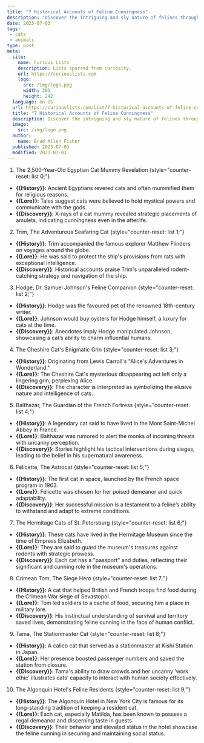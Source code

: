 ```yaml
---
title: "7 Historical Accounts of Feline Cunningness"
description: "Discover the intriguing and sly nature of felines through captivating historical accounts showcasing their curious cunningness and clever escapades."
date: 2023-07-03
tags:
 - cats
 - animals
type: post
meta:
  site:
    name: Curious Lists
    description: Lists spurred from curiosity.
    url: https://curiouslists.com
    logo:
      src: /img/logo.png
      width: 301
      height: 242
  language: en-US
  url: https://curiouslists.com/list/7-historical-accounts-of-feline-cunningness
  title: "7 Historical Accounts of Feline Cunningness"
  description: Discover the intriguing and sly nature of felines through captivating historical accounts showcasing their curious cunningness and clever escapades.
  image:
    src: /img/logo.png
  author:
    name: Brad Allen Fisher
  published: 2023-07-03
  modified: 2023-07-03
---
```



1. The 2,500-Year-Old Egyptian Cat Mummy Revelation {style="counter-reset: list 0;"}
  - **{{History}}**: Ancient Egyptians revered cats and often mummified them for religious reasons.
  - **{{Lore}}**: Tales suggest cats were believed to hold mystical powers and communicate with the gods.
  - **{{Discovery}}**: X-rays of a cat mummy revealed strategic placements of amulets, indicating cunningness even in the afterlife.

2. Trim, The Adventurous Seafaring Cat {style="counter-reset: list 1;"}
  - **{{History}}**: Trim accompanied the famous explorer Matthew Flinders on voyages around the globe.
  - **{{Lore}}**: He was said to protect the ship's provisions from rats with exceptional intelligence.
  - **{{Discovery}}**: Historical accounts praise Trim's unparalleled rodent-catching strategy and navigation of the ship.

3. Hodge, Dr. Samuel Johnson's Feline Companion {style="counter-reset: list 2;"}
  - **{{History}}**: Hodge was the favoured pet of the renowned 18th-century writer.
  - **{{Lore}}**: Johnson would buy oysters for Hodge himself, a luxury for cats at the time.
  - **{{Discovery}}**: Anecdotes imply Hodge manipulated Johnson, showcasing a cat’s ability to charm influential humans.

4. The Cheshire Cat's Enigmatic Grin {style="counter-reset: list 3;"}
  - **{{History}}**: Originating from Lewis Carroll's "Alice's Adventures in Wonderland."
  - **{{Lore}}**: The Cheshire Cat's mysterious disappearing act left only a lingering grin, perplexing Alice.
  - **{{Discovery}}**: The character is interpreted as symbolizing the elusive nature and intelligence of cats.

5. Balthazar, The Guardian of the French Fortress {style="counter-reset: list 4;"}
  - **{{History}}**: A legendary cat said to have lived in the Mont Saint-Michel Abbey in France.
  - **{{Lore}}**: Balthazar was rumored to alert the monks of incoming threats with uncanny perception.
  - **{{Discovery}}**: Stories highlight his tactical interventions during sieges, leading to the belief in his supernatural awareness.

6. Félicette, The Astrocat {style="counter-reset: list 5;"}
  - **{{History}}**: The first cat in space, launched by the French space program in 1963.
  - **{{Lore}}**: Félicette was chosen for her poised demeanor and quick adaptability.
  - **{{Discovery}}**: Her successful mission is a testament to a feline’s ability to withstand and adapt to extreme conditions.

7. The Hermitage Cats of St. Petersburg {style="counter-reset: list 6;"}
  - **{{History}}**: These cats have lived in the Hermitage Museum since the time of Empress Elizabeth.
  - **{{Lore}}**: They are said to guard the museum's treasures against rodents with strategic prowess.
  - **{{Discovery}}**: Each cat has a "passport" and duties, reflecting their significant and cunning role in the museum's operations.

8. Crimean Tom, The Siege Hero {style="counter-reset: list 7;"}
  - **{{History}}**: A cat that helped British and French troops find food during the Crimean War siege of Sevastopol.
  - **{{Lore}}**: Tom led soldiers to a cache of food, securing him a place in military lore.
  - **{{Discovery}}**: His instinctual understanding of survival and territory saved lives, demonstrating feline cunning in the face of human conflict.

9. Tama, The Stationmaster Cat {style="counter-reset: list 8;"}
  - **{{History}}**: A calico cat that served as a stationmaster at Kishi Station in Japan.
  - **{{Lore}}**: Her presence boosted passenger numbers and saved the station from closure.
  - **{{Discovery}}**: Tama's ability to draw crowds and her uncanny ‘work ethic’ illustrates cats’ capacity to interact with human society effectively.

10. The Algonquin Hotel's Feline Residents {style="counter-reset: list 9;"}
  - **{{History}}**: The Algonquin Hotel in New York City is famous for its long-standing tradition of keeping a resident cat.
  - **{{Lore}}**: Each cat, especially Matilda, has been known to possess a regal demeanor and discerning taste in guests.
  - **{{Discovery}}**: Their behavior and elevated status in the hotel showcase the feline cunning in securing and maintaining social status.